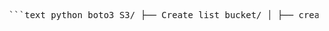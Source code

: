 <pre> ```text python_boto3_S3/ ├── Create_list_bucket/ │ ├── create_s3_bucket.py │ ├── lists_s3_bucket.py │ └── readme.md ├── Upload_objects/ │ ├── upload_objects.py │ ├── varieables.py │ └── readme.md Upload_objects.py file can be used to upload files to S3 bucket from local. varieables.py contains values like local filepath, S3 bucket name & S3 filepath. ``` </pre>
